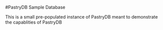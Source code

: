 #PastryDB Sample Database

This is a small pre-populated instance of PastryDB meant to demonstrate the capablities of PastryDB

